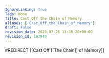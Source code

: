 ```yaml
---
IgnoreLinking: True
Tags: None
Title: Cast Off the Chain of Memory
aliases: ['Cast_Off_the_Chain_of_Memory']
draft: False
revision_date: 2023-07-26 13:38:26+00:00
revision_id: 103940
---
```


#REDIRECT [[Cast Off [[The Chain]] of Memory]]